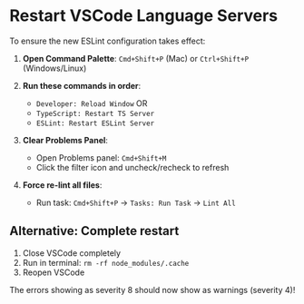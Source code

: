 # Restart VSCode Language Servers

To ensure the new ESLint configuration takes effect:

1. **Open Command Palette**: `Cmd+Shift+P` (Mac) or `Ctrl+Shift+P` (Windows/Linux)

2. **Run these commands in order**:
   - `Developer: Reload Window`
   OR
   - `TypeScript: Restart TS Server`
   - `ESLint: Restart ESLint Server`

3. **Clear Problems Panel**:
   - Open Problems panel: `Cmd+Shift+M`
   - Click the filter icon and uncheck/recheck to refresh

4. **Force re-lint all files**:
   - Run task: `Cmd+Shift+P` → `Tasks: Run Task` → `Lint All`

## Alternative: Complete restart
1. Close VSCode completely
2. Run in terminal: `rm -rf node_modules/.cache`
3. Reopen VSCode

The errors showing as severity 8 should now show as warnings (severity 4)!
